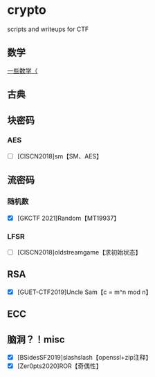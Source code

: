 # crypto
 scripts and writeups for CTF

## 数学

[一些数学（](docs/math.md)



##  古典



## 块密码

### AES

- [ ] [CISCN2018]sm【SM、AES】

## 流密码

### 随机数

- [x] [GKCTF 2021]Random【MT19937】

### LFSR

- [ ] [CISCN2018]oldstreamgame【求初始状态】

## RSA

- [x] [GUET-CTF2019]Uncle Sam【c = m^n mod n】

## ECC







## 脑洞？！misc

- [x] [BSidesSF2019]slashslash【openssl+zip注释】
- [x] [Zer0pts2020]ROR【奇偶性】
